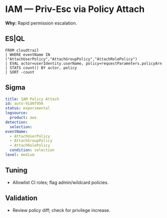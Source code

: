 # IAM — Priv-Esc via Policy Attach
**Why:** Rapid permission escalation.

## ES|QL
```esql
FROM cloudtrail
| WHERE eventName IN ("AttachUserPolicy","AttachGroupPolicy","AttachRolePolicy")
| EVAL actor=userIdentity.userName, policy=requestParameters.policyArn
| STATS count() BY actor, policy
| SORT -count
```

## Sigma
```yaml
title: IAM Policy Attach
id: auto-91d6f956
status: experimental
logsource:
  product: aws
detection:
  selection:
eventName:
  - AttachUserPolicy
  - AttachGroupPolicy
  - AttachRolePolicy
  condition: selection
level: medium
```

## Tuning
- Allowlist CI roles; flag admin/wildcard policies.

## Validation
- Review policy diff; check for privilege increase.
